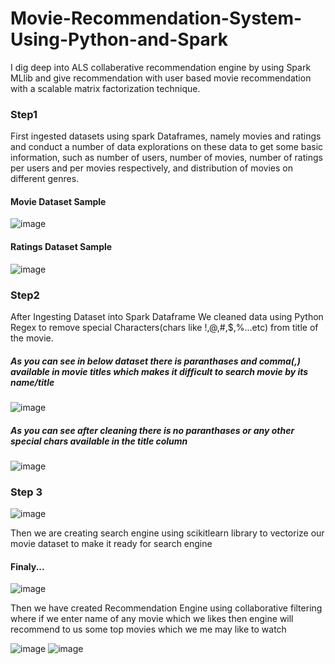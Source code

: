 # Movie-Recommendation-System-Using-Python-and-Spark
I dig deep into ALS collaberative recommendation engine by using Spark MLlib and give recommendation with user based movie recommendation with a scalable matrix factorization technique.
### Step1 
First ingested datasets using spark Dataframes, namely movies and ratings and conduct a number of data explorations on these data to get some basic information, such as number of users, number of movies, number of ratings per users and per movies respectively, and distribution of movies on different genres.
#### Movie Dataset Sample
![image](https://user-images.githubusercontent.com/69915064/215246475-1fd1f3c9-64b5-4e55-b685-88b97919ea6d.png)
#### Ratings Dataset Sample
![image](https://user-images.githubusercontent.com/69915064/215247063-7c20ee51-debf-4d30-8445-80484896e4bd.png)

### Step2
After Ingesting Dataset into Spark Dataframe We cleaned data using Python Regex to remove special Characters(chars like !,@,#,$,%...etc) from title of the movie.
##### As you can see in below dataset there is paranthases and comma(,) available in movie titles which makes it difficult to search movie by its name/title
![image](https://user-images.githubusercontent.com/69915064/215247853-43e41563-0a8d-4a96-a787-1183e6d39268.png)
##### As you can see after cleaning there is no paranthases or any other special chars available in the title column
![image](https://user-images.githubusercontent.com/69915064/215247993-58e0fdf7-39d7-47a0-8017-19ac064cec7b.png)

### Step 3
![image](https://user-images.githubusercontent.com/69915064/215248315-ecce7657-5bc2-4f00-9121-1ff44d63cadd.png)

Then we are creating search engine using scikitlearn library to vectorize our movie dataset to make it ready for search engine

#### Finaly...
![image](https://user-images.githubusercontent.com/69915064/215248272-3484a328-e19b-4f3f-b027-24dc24b8997b.png)

Then we have created Recommendation Engine using collaborative filtering where if we enter name of any movie which we likes then engine will recommend to us some top movies which we me may like to watch

![image](https://user-images.githubusercontent.com/69915064/215248175-b324c724-d660-4680-b2c8-0f3a18fa3f2e.png)
![image](https://user-images.githubusercontent.com/69915064/215248180-fc9164e2-78a3-4b78-8937-fcbb11f35a9f.png)



